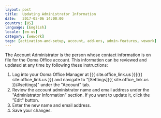 ```yaml
---
layout: post
title:  Updating Administrator Information
date:   2017-02-06 14:00:00
country: [US]
language: [English]
locale: [en-us]
category: [wework]
tags: [activation-and-setup, account, add-ons, admin-features, wework]
---
```


The Account Administrator is the person whose contact information is on file for the Ooma Office account. This information can be reviewed and updated at any time by following these instructions:

1. Log into your Ooma Office Manager at [{{ site.office_link.us }}]({{ site.office_link.us }}) and navigate to "[Settings]({{ site.office_link.us }}/#settings)" under the "Account" tab.
2. Review the account administrator name and email address under the "Administrator Information" section. If you want to update it, click the "Edit" button.
3. Enter the new name and email address.
4. Save your changes.